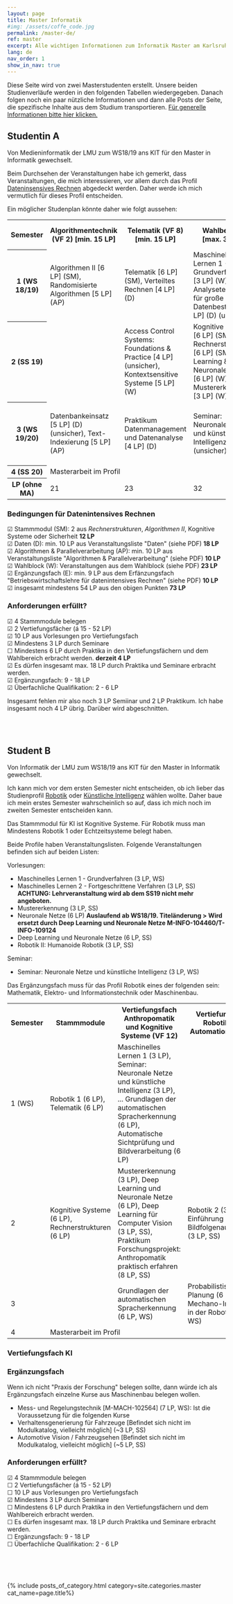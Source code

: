 ```yaml
---
layout: page
title: Master Informatik
#img: /assets/coffe_code.jpg
permalink: /master-de/
ref: master
excerpt: Alle wichtigen Informationen zum Informatik Master am Karlsruher Institut für Technologie
lang: de
nav_order: 1
show_in_nav: true
---
```


Diese Seite wird von zwei Masterstudenten erstellt. Unsere beiden Studienverläufe
werden in den folgenden Tabellen wiedergegeben. Danach folgen noch ein paar
nützliche Informationen und dann alle Posts der Seite, die spezifische Inhalte
aus dem Studium transportieren.
[Für generelle Informationen bitte hier klicken.](/general-de)


## Studentin A

Von Medieninformatik der LMU zum WS18/19 ans KIT für den Master in Informatik gewechselt.  

Beim Durchsehen der Veranstaltungen habe ich gemerkt, dass Veranstaltungen, die mich interessieren,
vor allem durch das Profil [Dateninsensives Rechnen](https://www.informatik.kit.edu/downloads/2018_08_profil_DIC_aug2018.pdf) abgedeckt werden. Daher werde ich mich vermutlich
für dieses Profil entscheiden.

Ein möglicher Studenplan könnte daher wie folgt aussehen:


<table style="width:100%">
  <tr>
    <th>Semester</th>
    <th>Algorithmentechnik (VF 2) [min. 15 LP]</th>
    <th>Telematik (VF 8)  [min. 15 LP]</th>
    <th>Wahlbereich  [max. 39 LP]</th>
    <th>Ergänzungsfach BWL für DIC  [9-18 LP]</th>
    <th>Überfachliche Qualifikationen  [2-6 LP]</th>
    <th>LP</th>
  </tr>
  <tr>
    <th>1 (WS 18/19)</th>
    <td>
        Algorithmen II [6 LP] (SM), Randomisierte Algorithmen [5 LP] (AP)
    </td>
    <td>
        Telematik [6 LP] (SM), Verteiltes Rechnen [4 LP] (D)
    </td>
    <td>Maschinelles Lernen 1 - Grundverfahren [3 LP] (W), Analysetechniken für große Datenbestände [5 LP] (D) (unsicher)</td>
    <td></td>
    <td>Französisch lesen, schreiben, sprechen [3 LP]</td>
    <td>32</td>
  </tr>
  <tr>
    <th>2 (SS 19)</th>
    <td></td>
    <td>Access Control Systems: Foundations & Practice [4 LP] (unsicher), Kontextsensitive Systeme [5 LP] (W)</td>
    <td>
         Kognitive Systeme [6 LP] (SM, W),
         Rechnerstrukturen [6 LP] (SM),
         Deep Learning & Neuronale Netze [6 LP] (W),
         Mustererkennung [3 LP] (W)
    </td>
    <td></td>
    <td></td>
    <td>30</td>
  </tr>
  <tr>
   <th>3 (WS 19/20)</th>
    <td>Datenbankeinsatz [5 LP] (D) (unsicher), Text-Indexierung [5 LP] (AP)</td>
    <td>Praktikum Datenmanagement und Datenanalyse [4 LP] (D)</td>
    <td> Seminar: Neuronale Netze und künstliche Intelligenz [3 LP] (unsicher)</td>
    <td>Business Intelligence Systems [5 LP] (E) (unsicher), Marktforschung [5 LP] (E) (unsicher)</td>
    <td></td>
    <td>27</td>
  </tr>
  <tr>
    <th>4 (SS 20)</th>
    <td colspan="3">Masterarbeit im Profil</td>
    <td>-</td>
    <td>-</td>
    <td>30</td>
  </tr>
  <tr>
    <th>LP (ohne MA)</th>
    <td>21</td>
    <td>23</td>
    <td>32</td>
    <td>10</td>
    <td>3</td>
    <td>89\119</td>
    </tr>
</table>

### Bedingungen für Datenintensives Rechnen
 ☑ Stammmodul (SM): 2 aus *Rechnerstrukturen*, *Algorithmen II*, Kognitive Systeme oder Sicherheit **12 LP**   
 ☑ Daten (D): min. 10 LP aus Veranstaltungsliste "Daten" (siehe PDF) **18 LP**  
 ☑ Algorithmen & Parallelverarbeitung (AP): min. 10 LP aus Veranstaltungsliste "Algorithmen & Parallelverarbeitung" (siehe PDF) **10 LP**  
 ☑ Wahlblock (W): Veranstaltungen aus dem Wahlblock (siehe PDF) **23 LP**  
 ☑ Ergänzungsfach (E): min. 9 LP aus dem Erfänzungsfach "Betriebswirtschaftslehre für datenintensives Rechnen" (siehe PDF) **10 LP**  
 ☑ insgesamt mindestens 54 LP aus den obigen Punkten  **73 LP**

### Anforderungen erfüllt?
 ☑ 4 Stammmodule belegen  
 ☑ 2 Vertiefungsfächer (á 15 - 52 LP)  
 ☑ 10 LP aus Vorlesungen pro Vertiefungsfach  
 ☑ Mindestens  3 LP durch Seminare    
 ☐ Mindestens 6 LP durch Praktika in den Vertiefungsfächern und dem Wahlbereich erbracht werden.  **derzeit 4 LP**  
 ☑ Es dürfen insgesamt max. 18 LP durch Praktika und Seminare erbracht werden.   
 ☑ Ergänzungsfach:  9 - 18 LP  
 ☑ Überfachliche Qualifikation:  2 - 6 LP  


Insgesamt fehlen mir also noch 3 LP Semiinar und 2 LP Praktikum. Ich habe insgesamt noch 4 LP übrig. Darüber wird abgeschnitten.


<br>
<br>


## Student B

Von Informatik der LMU zum WS18/19 ans KIT für den Master in Informatik gewechselt.  


Ich kann mich vor dem ersten Semester nicht entscheiden, ob ich lieber das
Studienprofil <a href="/robotik">Robotik</a> oder <a href="/ki">Künstliche Intelligenz</a> wählen wollte.
Daher baue ich mein erstes Semester wahrscheinlich so auf, dass ich mich noch
im zweiten Semester entscheiden kann.

Das Stammmodul für KI ist Kognitive Systeme. Für Robotik muss man Mindestens
Robotik 1 oder Echtzeitsysteme belegt haben.

Beide Profile haben Veranstaltungslisten. Folgende Veranstaltungen befinden sich
auf beiden Listen:

Vorlesungen:

 - Maschinelles Lernen 1 - Grundverfahren (3 LP, WS)
 - Maschinelles Lernen 2 - Fortgeschrittene Verfahren (3 LP, SS) **ACHTUNG: Lehrveranstaltung wird ab dem SS19 nicht mehr angeboten.**
 - Mustererkennung (3 LP, SS)
 - Neuronale Netze (6 LP) **Auslaufend ab WS18/19. Titeländerung > Wird ersetzt durch Deep Learning und Neuronale Netze M-INFO-104460/T-INFO-109124**
 - Deep Learning und Neuronale Netze (6 LP, SS)
 - Robotik II: Humanoide Robotik (3 LP, SS)


 Seminar:

 - Seminar: Neuronale Netze und künstliche Intelligenz (3 LP, WS)

 Das Ergänzungsfach muss für das Profil Robotik eines der folgenden sein:
 Mathematik, Elektro- und Informationstechnik oder Maschinenbau.





 <table style="">
   <tr>
     <th>Semester</th>
     <th>Stammmodule</th>
     <th>Vertiefungsfach Anthropomatik und Kognitive Systeme (VF 12)</th>
     <th>Vertiefungsfach Robotik und Automation (VF 11)</th>
     <th>Ergänzungsfach</th>
     <th>Überfachliche Qualifikation</th>
     <th>LP</th>
   </tr>
   <tr>
     <td>1 (WS)</td>
     <td>Robotik 1 (6 LP), Telematik (6 LP)</td>
     <td>Maschinelles Lernen 1 (3 LP), Seminar: Neuronale Netze und künstliche Intelligenz (3 LP), ... Grundlagen der automatischen Spracherkennung (6 LP),
	 Automatische Sichtprüfung und Bildverarbeitung (6 LP)</td>
     <td></td>
     <td></td>
     <td>[M-INFO-102418] Praxis der Forschung 1. Semester - Details unklar (12 LP)</td>
     <td>30</td>
   </tr>
   <tr>
     <td>2</td>
     <td>Kognitive Systeme (6 LP), Rechnerstrukturen (6 LP)</td>
     <td>Mustererkennung (3 LP), Deep Learning und Neuronale Netze (6 LP),
     Deep Learning für Computer Vision (3 LP, SS),
     Praktikum Forschungsprojekt: Anthropomatik praktisch erfahren (8 LP, SS)</td>
     <td>Robotik 2 (3 LP), Einführung in die Bildfolgenauswertung (3 LP, SS)</td>
     <td></td>
     <td>[M-INFO-102423] Praxis der Forschung 2. Semester - Details unklar (12 LP)
     </td>
     <td></td>
   </tr>
   <tr>
     <td>3</td>
     <td></td>
     <td>Grundlagen der automatischen Spracherkennung (6 LP, WS)</td>
     <td>Probabilistische Planung (6 LP, WS), Mechano-Informatik in der Robotik (4 LP, WS)</td>
     <td></td>
     <td></td>
   </tr>
   <tr>
     <td>4</td>
     <td colspan="4">Masterarbeit im Profil</td>
     <td>30</td>
   </tr>
 </table>

### Vertiefungsfach KI



### Ergänzungsfach

 Wenn ich nicht "Praxis der Forschung" belegen sollte, dann würde ich als
 Ergänzungsfach einzelne Kurse aus Maschinenbau belegen wollen.

  - Mess- und Regelungstechnik  [M-MACH-102564] (7 LP, WS): Ist die Voraussetzung für
    die folgenden Kurse
  - Verhaltensgenerierung für Fahrzeuge [Befindet sich nicht im Modulkatalog, vielleicht möglich] (~3 LP, SS)
  - Automotive Vision / Fahrzeugsehen [Befindet sich nicht im Modulkatalog, vielleicht möglich] (~5 LP, SS)


### Anforderungen erfüllt?

 ☑ 4 Stammmodule belegen  
 ☐ 2 Vertiefungsfächer (á 15 - 52 LP)  
 ☐ 10 LP aus Vorlesungen pro Vertiefungsfach  
 ☑ Mindestens  3 LP durch Seminare  
 ☐ Mindestens 6 LP durch Praktika in den Vertiefungsfächern und dem Wahlbereich erbracht werden.  
 ☐ Es dürfen insgesamt max. 18 LP durch Praktika und Seminare erbracht werden.  
 ☐  Ergänzungsfach:  9 - 18 LP  
 ☐  Überfachliche Qualifikation:  2 - 6 LP  







<br>
<br>
<br>



{% include posts_of_category.html category=site.categories.master cat_name=page.title%}
